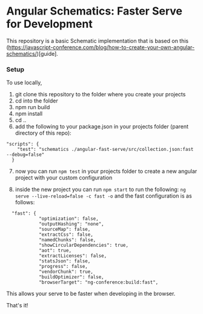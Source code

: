 # Angular Schematics: Faster Serve for Development

This repository is a basic Schematic implementation that is based on this (https://javascript-conference.com/blog/how-to-create-your-own-angular-schematics/)[guide].

### Setup

To use locally,

1. git clone this repository to the folder where you create your projects
2. cd into the folder
3. npm run build
4. npm install
5. cd ..
6. add the following to your package.json in your projects folder (parent directory of this repo):
```
"scripts": {
    "test": "schematics ./angular-fast-serve/src/collection.json:fast --debug=false"
  }
```

7. now you can run `npm test` in your projects folder to create a new angular project with your custom configuration

8. inside the new project you can run `npm start` to run the following:
`ng serve --live-reload=false -c fast -o`
and the fast configuration is as follows:
```
  "fast": {
            "optimization": false,
            "outputHashing": "none",
            "sourceMap": false,
            "extractCss": false,
            "namedChunks": false,
            "showCircularDependencies": true,
            "aot": true,
            "extractLicenses": false,
            "statsJson": false,
            "progress": false,
            "vendorChunk": true,
            "buildOptimizer": false,
            "browserTarget": "ng-conference:build:fast",
```

This allows your serve to be faster when developing in the browser.



That's it!
 